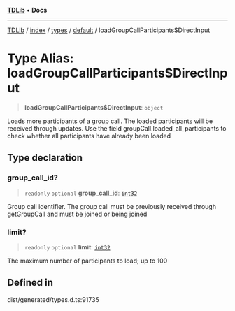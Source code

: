 [**TDLib**](../../../../../../README.md) • **Docs**

***

[TDLib](../../../../../../modules.md) / [index](../../../../../README.md) / [types](../../../README.md) / [default](../README.md) / loadGroupCallParticipants$DirectInput

# Type Alias: loadGroupCallParticipants$DirectInput

> **loadGroupCallParticipants$DirectInput**: `object`

Loads more participants of a group call. The loaded participants will be received through updates. Use the field groupCall.loaded_all_participants to check whether all participants have already been loaded

## Type declaration

### group\_call\_id?

> `readonly` `optional` **group\_call\_id**: [`int32`](int32-1.md)

Group call identifier. The group call must be previously received through getGroupCall and must be joined or being joined

### limit?

> `readonly` `optional` **limit**: [`int32`](int32-1.md)

The maximum number of participants to load; up to 100

## Defined in

dist/generated/types.d.ts:91735

